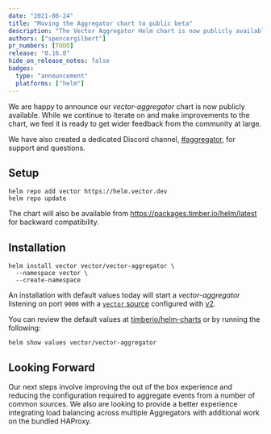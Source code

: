```yaml
---
date: "2021-08-24"
title: "Moving the Aggregator chart to public beta"
description: "The Vector Aggregator Helm chart is now publicly available"
authors: ["spencergilbert"]
pr_numbers: [TODO]
release: "0.16.0"
hide_on_release_notes: false
badges:
  type: "announcement"
  platforms: ["helm"]
---
```


We are happy to announce our *vector-aggregator* chart is now publicly available. While
we continue to iterate on and make improvements to the chart, we feel it is ready to get
wider feedback from the community at large.

We have also created a dedicated Discord channel, [#aggregator][discord], for support and questions.

## Setup

```shell
helm repo add vector https://helm.vector.dev
helm repo update
```

The chart will also be available from https://packages.timber.io/helm/latest
for backward compatibility.

## Installation

```shell
helm install vector vector/vector-aggregator \
  --namespace vector \
  --create-namespace
```

An installation with default values today will start a *vector-aggregator* listening on
port `9000` with a [`vector` source][sources.vector] configured with [v2][highlight.v2].

You can review the default values at [timberio/helm-charts][default] or by running the following:

```shell
helm show values vector/vector-aggregator
```

## Looking Forward

Our next steps involve improving the out of the box experience and reducing the configuration
required to aggregate events from a number of common sources. We also are looking to provide
a better experience integrating load balancing across multiple Aggregators with additional work
on the bundled HAProxy.

[discord]: https://discord.gg/Ywcq9cWEPE
[sources.vector]: /docs/reference/configuration/sources/vector/
[highlight.v2]: /highlights/2021-07-21-0-16-upgrade-guide/#vector_source_sink
[default]: https://github.com/timberio/helm-charts/blob/master/charts/vector-aggregator/values.yaml
